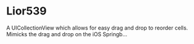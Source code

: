 # Lior539
A UICollectionView which allows for easy drag and drop to reorder cells. Mimicks the drag and drop on the iOS Springb…
